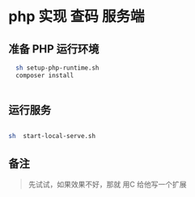 # php 实现 查码 服务端

## 准备 PHP 运行环境

```bash
  sh setup-php-runtime.sh
  composer install 
  
```

## 运行服务

```bash

sh  start-local-serve.sh

```

## 备注

> 先试试，如果效果不好，那就 用C 给他写一个扩展
